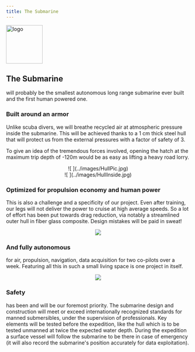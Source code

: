 ```yaml
---
title: The Submarine
---
```


<div class="row">
<div class="span1.5">

<img
 style="border: 0px solid ; width: 100px; height: 105px;"
 alt="logo" src="../images/LogoENL.gif">

</div>

<div class="span10.5">

## The Submarine

will probably be the smallest autonomous long range submarine ever built and the first human powered one.

</div>
</div>

### Built around an armor

Unlike scuba divers, we will breathe recycled air at atmospheric pressure inside the submarine. 
This will be achieved thanks to a 1 cm thick steel hull 
that will protect us from the external pressures with a factor of safety of 3. 

To give an idea of the tremendous forces involved, 
opening the hatch at the maximum trip depth of -120m would be as easy as lifting a heavy road lorry.


<div style="text-align: center;">
	![ ](../images/HullPic.jpg)
</div>

 
<div style="text-align: center;">
	![ ](../images/HullInside.jpg)
</div>


### Optimized for propulsion economy and human power

This is also a challenge and a specificity of our project. 
Even after training, our legs will not deliver the power to cruise at high average speeds. 
So a lot of effort has been put towards drag reduction, 
via notably a streamlined outer hull in fiber glass composite. 
Design mistakes will be paid in sweat!

<div style="text-align: center;">

![](../images/Sub.jpg)

</div>

### And fully autonomous

for air, propulsion, navigation, data acquisition for two co-pilots over a week. 
Featuring all this in such a small living space is one project in itself.

<div style="text-align: center;">

![](../images/SubInternal.jpg)

</div>

### Safety

has been and will be our foremost priority.
The submarine design and construction will meet or exceed internationally recognized standards 
for manned submersibles, under the supervision of professionals. 
Key elements will be tested before the expedition, like the hull which is to be tested unmanned at twice the expected water depth. 
During the expedition a surface vessel will follow the submarine 
to be there in case of emergency 
(it will also record the submarine's position accurately for data exploitation). 
